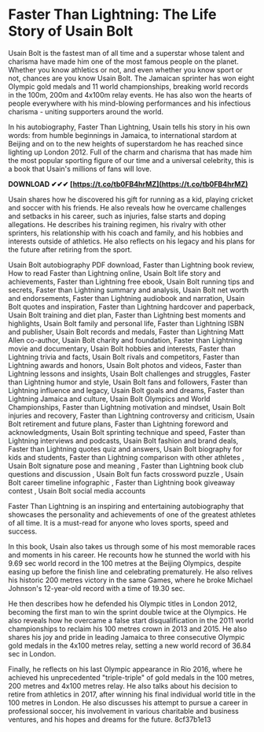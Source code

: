 # Faster Than Lightning: The Life Story of Usain Bolt
 
Usain Bolt is the fastest man of all time and a superstar whose talent and charisma have made him one of the most famous people on the planet. Whether you know athletics or not, and even whether you know sport or not, chances are you know Usain Bolt. The Jamaican sprinter has won eight Olympic gold medals and 11 world championships, breaking world records in the 100m, 200m and 4x100m relay events. He has also won the hearts of people everywhere with his mind-blowing performances and his infectious charisma - uniting supporters around the world.
 
In his autobiography, Faster Than Lightning, Usain tells his story in his own words: from humble beginnings in Jamaica, to international stardom at Beijing and on to the new heights of superstardom he has reached since lighting up London 2012. Full of the charm and charisma that has made him the most popular sporting figure of our time and a universal celebrity, this is a book that Usain's millions of fans will love.
 
**DOWNLOAD ✔✔✔ [https://t.co/tb0FB4hrMZ](https://t.co/tb0FB4hrMZ)**


 
Usain shares how he discovered his gift for running as a kid, playing cricket and soccer with his friends. He also reveals how he overcame challenges and setbacks in his career, such as injuries, false starts and doping allegations. He describes his training regimen, his rivalry with other sprinters, his relationship with his coach and family, and his hobbies and interests outside of athletics. He also reflects on his legacy and his plans for the future after retiring from the sport.
 
Usain Bolt autobiography PDF download,  Faster than Lightning book review,  How to read Faster than Lightning online,  Usain Bolt life story and achievements,  Faster than Lightning free ebook,  Usain Bolt running tips and secrets,  Faster than Lightning summary and analysis,  Usain Bolt net worth and endorsements,  Faster than Lightning audiobook and narration,  Usain Bolt quotes and inspiration,  Faster than Lightning hardcover and paperback,  Usain Bolt training and diet plan,  Faster than Lightning best moments and highlights,  Usain Bolt family and personal life,  Faster than Lightning ISBN and publisher,  Usain Bolt records and medals,  Faster than Lightning Matt Allen co-author,  Usain Bolt charity and foundation,  Faster than Lightning movie and documentary,  Usain Bolt hobbies and interests,  Faster than Lightning trivia and facts,  Usain Bolt rivals and competitors,  Faster than Lightning awards and honors,  Usain Bolt photos and videos,  Faster than Lightning lessons and insights,  Usain Bolt challenges and struggles,  Faster than Lightning humor and style,  Usain Bolt fans and followers,  Faster than Lightning influence and legacy,  Usain Bolt goals and dreams,  Faster than Lightning Jamaica and culture,  Usain Bolt Olympics and World Championships,  Faster than Lightning motivation and mindset,  Usain Bolt injuries and recovery,  Faster than Lightning controversy and criticism,  Usain Bolt retirement and future plans,  Faster than Lightning foreword and acknowledgments,  Usain Bolt sprinting technique and speed,  Faster than Lightning interviews and podcasts,  Usain Bolt fashion and brand deals,  Faster than Lightning quotes quiz and answers,  Usain Bolt biography for kids and students,  Faster than Lightning comparison with other athletes ,  Usain Bolt signature pose and meaning ,  Faster than Lightning book club questions and discussion ,  Usain Bolt fun facts crossword puzzle ,  Usain Bolt career timeline infographic ,  Faster than Lightning book giveaway contest ,  Usain Bolt social media accounts
 
Faster Than Lightning is an inspiring and entertaining autobiography that showcases the personality and achievements of one of the greatest athletes of all time. It is a must-read for anyone who loves sports, speed and success.
  
In this book, Usain also takes us through some of his most memorable races and moments in his career. He recounts how he stunned the world with his 9.69 sec world record in the 100 metres at the Beijing Olympics, despite easing up before the finish line and celebrating prematurely. He also relives his historic 200 metres victory in the same Games, where he broke Michael Johnson's 12-year-old record with a time of 19.30 sec.
 
He then describes how he defended his Olympic titles in London 2012, becoming the first man to win the sprint double twice at the Olympics. He also reveals how he overcame a false start disqualification in the 2011 world championships to reclaim his 100 metres crown in 2013 and 2015. He also shares his joy and pride in leading Jamaica to three consecutive Olympic gold medals in the 4x100 metres relay, setting a new world record of 36.84 sec in London.
 
Finally, he reflects on his last Olympic appearance in Rio 2016, where he achieved his unprecedented "triple-triple" of gold medals in the 100 metres, 200 metres and 4x100 metres relay. He also talks about his decision to retire from athletics in 2017, after winning his final individual world title in the 100 metres in London. He also discusses his attempt to pursue a career in professional soccer, his involvement in various charitable and business ventures, and his hopes and dreams for the future.
 8cf37b1e13
 
